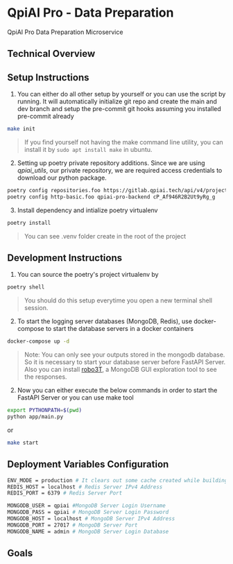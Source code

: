 # QpiAI Pro - Data Preparation
QpiAI Pro Data Preparation Microservice

## Technical Overview


## Setup Instructions

1. You can either do all other setup by yourself or you can use the script by running. It will automatically initialize git repo and create the main and dev branch and setup the pre-commit git hooks assuming you installed pre-commit already

```bash
make init
```

> If you find yourself not having the make command line utility, you can install it by `sudo apt install make` in ubuntu.

2. Setting up poetry private repository additions. Since we are using *qpiai_utils*, our private repository, we are required access credentials to download our python package.

```bash
poetry config repositories.foo https://gitlab.qpiai.tech/api/v4/projects/4/packages/pypi/simple
poetry config http-basic.foo qpiai-pro-backend cP_Af946R2B2Ut9yRg_g
```

3. Install dependency and intialize poetry virtualenv

```bash
poetry install
```

> You can see .venv folder create in the root of the project

## Development Instructions

1. You can source the poetry's project virtualenv by
```bash
poetry shell
```

> You should do this setup everytime you open a new terminal shell session.

2. To start the logging server databases (MongoDB, Redis), use docker-compose to start the database servers in a docker containers

```bash
docker-compose up -d
```

> Note: You can only see your outputs stored in the mongodb database. So it is necessary to start your database server before FastAPI Server. Also you can install [robo3T](https://robomongo.org), a MongoDB GUI exploration tool to see the responses.

2. Now you can either execute the below commands in order to start the FastAPI Server or you can use make tool

```bash
export PYTHONPATH=$(pwd)
python app/main.py
```

or 

```bash
make start
```

## Deployment Variables Configuration

```bash
ENV_MODE = production # It clears out some cache created while building the app during containerization
REDIS_HOST = localhost # Redis Server IPv4 Address
REDIS_PORT = 6379 # Redis Server Port

MONGODB_USER = qpiai #MongoDB Server Login Username
MONGODB_PASS = qpiai # MongoDB Server Login Password
MONGODB_HOST = localhost # MongoDB Server IPv4 Address
MONGODB_PORT = 27017 # MongoDB Server Port
MONGODB_NAME = admin # MongoDB Server Login Database
```

## Goals

